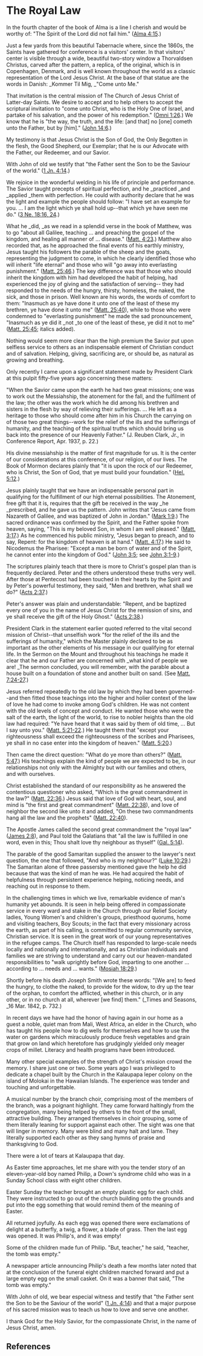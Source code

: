 # The Royal Law

In the fourth chapter of the book of Alma is a line I cherish and would be
worthy of: "The Spirit of the Lord did not fail him." ([Alma
4:15](/scriptures/bofm/alma/4.15?lang=eng#14).)

Just a few yards from this beautiful Tabernacle where, since the 1860s, the
Saints have gathered for conference is a visitors' center. In that visitors'
center is visible through a wide, beautiful two-story window a Thorvaldsen
Christus, carved after the pattern, a replica, of the original, which is in
Copenhagen, Denmark, and is well known throughout the world as a classic
representation of the Lord Jesus Christ. At the base of that statue are the
words in Danish: _Kommer Til Mig, _"Come unto Me."

That invitation is the central mission of The Church of Jesus Christ of
Latter-day Saints. We desire to accept and to help others to accept the
scriptural invitation to "come unto Christ, who is the Holy One of Israel, and
partake of his salvation, and the power of his redemption." ([Omni
1:26](/scriptures/bofm/omni/1.26?lang=eng#25).) We know that he is "the way,
the truth, and the life: [and that] no [one] cometh unto the Father, but by
[him]." ([John 14:6](/scriptures/nt/john/14.6?lang=eng#5).)

My testimony is that Jesus Christ is the Son of God, the Only Begotten in the
flesh, the Good Shepherd, our Exemplar; that he is our Advocate with the
Father, our Redeemer, and our Savior.

With John of old we testify that "the Father sent the Son to be the Saviour of
the world." ([1 Jn. 4:14](/scriptures/nt/1-jn/4.14?lang=eng#13).)

We rejoice in the wonderful welding in his life of principle and performance.
The Savior taught precepts of spiritual perfection, and he _practiced _and
_applied _them with perfection. He could with authority declare that he was
the light and example the people should follow: "I have set an example for
you. ... I am the light which ye shall hold up--that which ye have seen me do."
([3 Ne. 18:16, 24](/scriptures/bofm/3-ne/18.16,24?lang=eng#15).)

What he _did, _as we read in a splendid verse in the book of Matthew, was to
go "about all Galilee, teaching ... and preaching the gospel of the kingdom, and
healing all manner of ... disease." ([Matt.
4:23](/scriptures/nt/matt/4.23?lang=eng#22).) Matthew also recorded that, as
he approached the final events of his earthly ministry, Jesus taught his
followers the parable of the sheep and the goats, representing the judgment to
come, in which he clearly identified those who will inherit "life eternal" and
those who will "go away into everlasting punishment." ([Matt.
25:46](/scriptures/nt/matt/25.46?lang=eng#45).) The key difference was that
those who should inherit the kingdom with him had developed the habit of
helping, had experienced the joy of giving and the satisfaction of serving--
they had responded to the needs of the hungry, thirsty, homeless, the naked,
the sick, and those in prison. Well known are his words, the words of comfort
to them: "Inasmuch as ye have done it unto one of the least of these my
brethren, ye have done it unto me" ([Matt.
25:40](/scriptures/nt/matt/25.40?lang=eng#39)), while to those who were
condemned to "everlasting punishment" he made the sad pronouncement, "Inasmuch
as ye did it _not _to one of the least of these, ye did it not to me" ([Matt.
25:45](/scriptures/nt/matt/25.45?lang=eng#44); italics added).

Nothing would seem more clear than the high premium the Savior put upon
selfless service to others as an indispensable element of Christian conduct
and of salvation. Helping, giving, sacrificing are, or should be, as natural
as growing and breathing.

Only recently I came upon a significant statement made by President Clark at
this pulpit fifty-five years ago concerning these matters:

"When the Savior came upon the earth he had two great missions; one was to
work out the Messiahship, the atonement for the fall, and the fulfilment of
the law; the other was the work which he did among his brethren and sisters in
the flesh by way of relieving their sufferings. ... He left as a heritage to
those who should come after him in his Church the carrying on of those two
great things--work for the relief of the ills and the sufferings of humanity,
and the teaching of the spiritual truths which should bring us back into the
presence of our Heavenly Father." (J. Reuben Clark, Jr., in Conference Report,
Apr. 1937, p. 22.)

His divine messiahship is the matter of first magnitude for us. It is the
center of our considerations at this conference, of our religion, of our
lives. The Book of Mormon declares plainly that "it is upon the rock of our
Redeemer, who is Christ, the Son of God, that ye must build your foundation."
([Hel. 5:12](/scriptures/bofm/hel/5.12?lang=eng#11).)

Jesus plainly taught that we have an indispensable personal part in qualifying
for the fulfillment of our high eternal possibilities. The Atonement, free
gift that it is, requires that the gift be received in the way _he
_prescribed, and he gave us the pattern. John writes that "Jesus came from
Nazareth of Galilee, and was baptized of John in Jordan." ([Mark
1:9](/scriptures/nt/mark/1.9?lang=eng#8).) The sacred ordinance was confirmed
by the Spirit, and the Father spoke from heaven, saying, "This is my beloved
Son, in whom I am well pleased." ([Matt.
3:17](/scriptures/nt/matt/3.17?lang=eng#16).) As he commenced his public
ministry, "Jesus began to preach, and to say, Repent: for the kingdom of
heaven is at hand." ([Matt. 4:17](/scriptures/nt/matt/4.17?lang=eng#16).) He
said to Nicodemus the Pharisee: "Except a man be born of water and of the
Spirit, he cannot enter into the kingdom of God." ([John
3:5](/scriptures/nt/john/3.5?lang=eng#4); see [John
3:1-9](/scriptures/nt/john/3.1-9?lang=eng#0).)

The scriptures plainly teach that there is more to Christ's gospel plan than
is frequently declared. Peter and the others understood these truths very
well. After those at Pentecost had been touched in their hearts by the Spirit
and by Peter's powerful testimony, they said, "Men and brethren, what shall we
do?" ([Acts 2:37](/scriptures/nt/acts/2.37?lang=eng#36).)

Peter's answer was plain and understandable: "Repent, and be baptized every
one of you in the name of Jesus Christ for the remission of sins, and ye shall
receive the gift of the Holy Ghost." ([Acts
2:38](/scriptures/nt/acts/2.38?lang=eng#37).)

President Clark in the statement earlier quoted referred to the vital second
mission of Christ--that unselfish work "for the relief of the ills and the
sufferings of humanity," which the Master plainly declared to be as important
as the other elements of his message in our qualifying for eternal life. In
the Sermon on the Mount and throughout his teachings he made it clear that he
and our Father are concerned with _what kind of people we are! _The sermon
concluded, you will remember, with the parable about a house built on a
foundation of stone and another built on sand. (See [Matt.
7:24-27](/scriptures/nt/matt/7.24-27?lang=eng#23).)

Jesus referred repeatedly to the old law by which they had been governed--and
then fitted those teachings into the higher and holier context of the law of
love he had come to invoke among God's children. He was not content with the
old levels of concept and conduct. He wanted those who were the salt of the
earth, the light of the world, to rise to nobler heights than the old law had
required: "Ye have heard that it was said by them of old time, ... But I say
unto you." ([Matt. 5:21-22](/scriptures/nt/matt/5.21-22?lang=eng#20).) He
taught them that "except your righteousness shall exceed the righteousness of
the scribes and Pharisees, ye shall in no case enter into the kingdom of
heaven." ([Matt. 5:20](/scriptures/nt/matt/5.20?lang=eng#19).)

Then came the direct question: "What do ye more than others?" ([Matt.
5:47](/scriptures/nt/matt/5.47?lang=eng#46).) His teachings explain the kind
of people we are expected to be, in our relationships not only with the
Almighty but with our families and others, and with ourselves.

Christ established the standard of our responsibility as he answered the
contentious questioner who asked, "Which is the great commandment in the law?"
([Matt. 22:36](/scriptures/nt/matt/22.36?lang=eng#35).) Jesus said that love
of God with heart, soul, and mind is "the first and great commandment" ([Matt.
22:38](/scriptures/nt/matt/22.38?lang=eng#37)), and love of neighbor the
second like unto it and added, "On these two commandments hang all the law and
the prophets" ([Matt. 22:40](/scriptures/nt/matt/22.40?lang=eng#39)).

The Apostle James called the second great commandment the "royal law" ([James
2:8](/scriptures/nt/james/2.8?lang=eng#7)), and Paul told the Galatians that
"all the law is fulfilled in one word, even in this; Thou shalt love thy
neighbour as thyself" ([Gal. 5:14](/scriptures/nt/gal/5.14?lang=eng#13)).

The parable of the good Samaritan supplied the answer to the lawyer's next
question, the one that followed, "And who is my neighbour?" ([Luke
10:29](/scriptures/nt/luke/10.29?lang=eng#28).) The Samaritan alone of three
passersby mentioned gave the help he did because that was the kind of man he
was. He had acquired the habit of helpfulness through persistent experience
helping, noticing needs, and reaching out in response to them.

In the challenging times in which we live, remarkable evidence of man's
humanity yet abounds. It is seen in help being offered in compassionate
service in every ward and stake in the Church through our Relief Society
ladies, Young Women's and children's groups, priesthood quorums, home and
visiting teachers, Boy Scouts; in the fact that every missionary across the
earth, as part of his calling, is committed to regular community service,
Christian service. It is seen in the great work of our young representatives
in the refugee camps. The Church itself has responded to large-scale needs
locally and nationally and internationally, and as Christian individuals and
families we are striving to understand and carry out our heaven-mandated
responsibilities to "walk uprightly before God, imparting to one another ...
according to ... needs and ... wants." ([Mosiah
18:29](/scriptures/bofm/mosiah/18.29?lang=eng#28).)

Shortly before his death Joseph Smith wrote these words: "[We are] to feed the
hungry, to clothe the naked, to provide for the widow, to dry up the tear of
the orphan, to comfort the afflicted, whether in this church, or in any other,
or in no church at all, wherever [we find] them." (_Times and Seasons, _16
Mar. 1842, p. 732.)

In recent days we have had the honor of having again in our home as a guest a
noble, quiet man from Mali, West Africa, an elder in the Church, who has
taught his people how to dig wells for themselves and how to use the water on
gardens which miraculously produce fresh vegetables and grain that grow on
land which heretofore has grudgingly yielded only meager crops of millet.
Literacy and health programs have been introduced.

Many other special examples of the strength of Christ's mission crowd the
memory. I share just one or two. Some years ago I was privileged to dedicate a
chapel built by the Church in the Kalaupapa leper colony on the island of
Molokai in the Hawaiian Islands. The experience was tender and touching and
unforgettable.

A musical number by the branch choir, comprising most of the members of the
branch, was a poignant highlight. They came forward haltingly from the
congregation, many being helped by others to the front of the small,
attractive building. They arranged themselves in choir grouping, some of them
literally leaning for support against each other. The sight was one that will
linger in memory. Many were blind and many halt and lame. They literally
supported each other as they sang hymns of praise and thanksgiving to God.

There were a lot of tears at Kalaupapa that day.

As Easter time approaches, let me share with you the tender story of an
eleven-year-old boy named Philip, a Down's syndrome child who was in a Sunday
School class with eight other children.

Easter Sunday the teacher brought an empty plastic egg for each child. They
were instructed to go out of the church building onto the grounds and put into
the egg something that would remind them of the meaning of Easter.

All returned joyfully. As each egg was opened there were exclamations of
delight at a butterfly, a twig, a flower, a blade of grass. Then the last egg
was opened. It was Philip's, and it was empty!

Some of the children made fun of Philip. "But, teacher," he said, "teacher,
the tomb was empty."

A newspaper article announcing Philip's death a few months later noted that at
the conclusion of the funeral eight children marched forward and put a large
empty egg on the small casket. On it was a banner that said, "The tomb was
empty."

With John of old, we bear especial witness and testify that "the Father sent
the Son to be the Saviour of the world" ([1 Jn.
4:14](/scriptures/nt/1-jn/4.14?lang=eng#13)) and that a major purpose of his
sacred mission was to teach us how to love and serve one another.

I thank God for the Holy Savior, for the compassionate Christ, in the name of
Jesus Christ, amen.

## References

